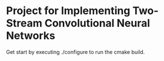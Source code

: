 # Project for Implementing Two-Stream Convolutional Neural Networks

Get start by executing ./configure to run the cmake build.
